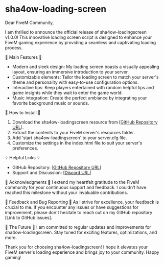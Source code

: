 # sha4ow-loading-screen

Dear FiveM Community,

I am thrilled to announce the official release of sha4ow-loadingscreen v1.0.0! This innovative loading screen script is designed to enhance your FiveM gaming experience by providing a seamless and captivating loading process.

🌟 Main Features 🌟
- Modern and sleek design: My loading screen boasts a visually appealing layout, ensuring an immersive introduction to your server.
- Customizable elements: Tailor the loading screen to match your server's theme and personality with easy-to-use configuration options.
- Interactive tips: Keep players entertained with random helpful tips and game insights while they wait to enter the game world.
- Music integration: Create the perfect ambiance by integrating your favorite background music or sounds.

🚀 How to Install 🚀
1. Download the sha4ow-loadingscreen resource from [[GitHub Repository URL](https://github.com/sha4ow/sha4ow-loading-screen)].
2. Extract the contents to your FiveM server's resources folder.
3. Add 'start sha4ow-loadingscreen' to your server.cfg file.
4. Customize the settings in the index.html file to suit your server's preferences.

💡 Helpful Links 💡
- GitHub Repository: [[GitHub Repository URL](https://github.com/sha4ow/sha4ow-loading-screen)]
- Support and Discussion: [[Discord URL](https://github.com/sha4ow/sha4ow-loading-screen)]

🙏 Acknowledgments 🙏
I extend my heartfelt gratitude to the FiveM community for your continuous support and feedback. I couldn't have reached this milestone without your invaluable contributions.

📝 Feedback and Bug Reporting 📝
As I strive for excellence, your feedback is crucial to me. If you encounter any issues or have suggestions for improvement, please don't hesitate to reach out on my GitHub repository [Link to GitHub issues].

🔮 The Future 🔮
I am committed to regular updates and improvements for sha4ow-loadingscreen. Stay tuned for exciting features, optimizations, and more.

Thank you for choosing sha4ow-loadingscreen! I hope it elevates your FiveM server's loading experience and brings joy to your community. Happy gaming!



